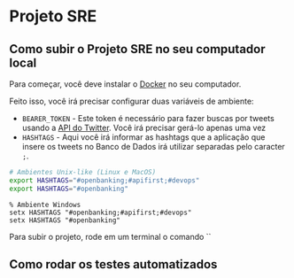 # Projeto SRE

## Como subir o Projeto SRE no seu computador local

Para começar, você deve instalar o [Docker](https://docs.docker.com/install/) no seu computador.

Feito isso, você irá precisar configurar duas variáveis de ambiente:

* `BEARER_TOKEN` - Este token é necessário para fazer buscas por tweets usando a [API do Twitter](https://developer.twitter.com). Você irá precisar gerá-lo apenas uma vez
* `HASHTAGS` - Aqui você irá informar as hashtags que a aplicação que insere os tweets no Banco de Dados irá utilizar separadas pelo caracter `;`.

```bash
# Ambientes Unix-like (Linux e MacOS)
export HASHTAGS="#openbanking;#apifirst;#devops"
export HASHTAGS="#openbanking"
```

```dos
% Ambiente Windows
setx HASHTAGS "#openbanking;#apifirst;#devops"
setx HASHTAGS "#openbanking"
```

Para subir o projeto, rode em um terminal o comando ``




## Como rodar os testes automatizados